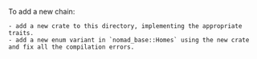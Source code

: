To add a new chain:

    - add a new crate to this directory, implementing the appropriate traits.
    - add a new enum variant in `nomad_base::Homes` using the new crate and fix all the compilation errors.
